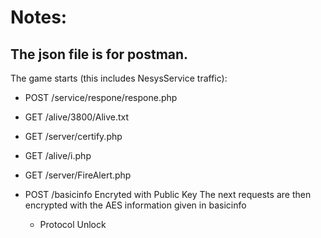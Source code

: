 # Notes:
The json file is for postman.
---
The game starts (this includes NesysService traffic):
- POST /service/respone/respone.php
- GET /alive/3800/Alive.txt
- GET /server/certify.php
- GET /alive/i.php
- GET /server/FireAlert.php
- POST /basicinfo
    Encryted with Public Key
The next requests are then encrypted with the AES information given in basicinfo

    - Protocol Unlock
